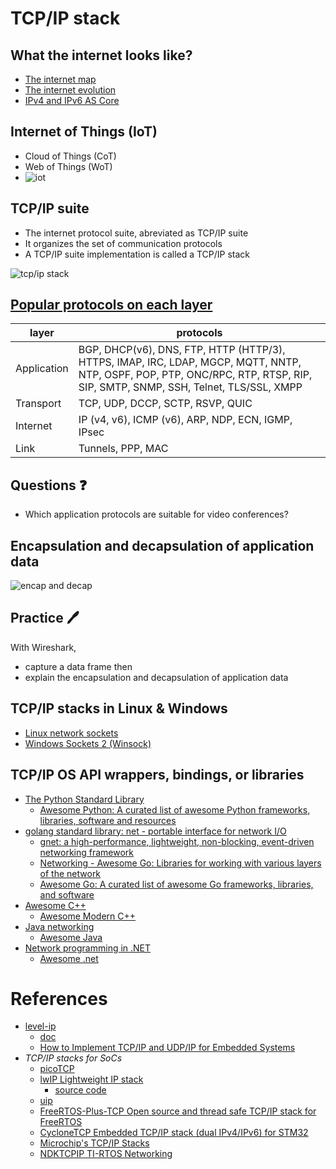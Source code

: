 # TCP/IP stack

What the internet looks like?
---
- [The internet map](http://internet-map.net/)
- [The internet evolution](https://www.opte.org/the-internet)
- [IPv4 and IPv6 AS Core](https://www.caida.org/projects/as-core/)




Internet of Things (IoT)
---
- Cloud of Things (CoT)
- Web of Things (WoT)
- ![iot](../figs/iot.gif)


TCP/IP suite
---
- The internet protocol suite, abreviated as TCP/IP suite
- It organizes the set of communication protocols
- A TCP/IP suite implementation is called a TCP/IP stack

![tcp/ip stack](https://upload.wikimedia.org/wikipedia/commons/c/c4/IP_stack_connections.svg)


[Popular protocols on each layer](https://en.wikipedia.org/wiki/Internet_protocol_suite)
---
| layer | protocols |
| --- | --- |
| Application | BGP, DHCP(v6), DNS, FTP, HTTP (HTTP/3), HTTPS, IMAP, IRC, LDAP, MGCP, MQTT, NNTP, NTP, OSPF, POP, PTP, ONC/RPC, RTP, RTSP, RIP, SIP, SMTP, SNMP, SSH, Telnet, TLS/SSL, XMPP |
| Transport | TCP, UDP, DCCP, SCTP, RSVP, QUIC |
| Internet | IP (v4, v6), ICMP (v6), ARP, NDP, ECN, IGMP, IPsec |
| Link | Tunnels, PPP, MAC |


Questions ❓
---
- Which application protocols are suitable for video conferences?


Encapsulation and decapsulation of application data
---
![encap and decap](https://upload.wikimedia.org/wikipedia/commons/3/3b/UDP_encapsulation.svg)


Practice 🖊️
---
With Wireshark, 
- capture a data frame then
- explain the encapsulation and decapsulation of application data


TCP/IP stacks in Linux & Windows
---
- [Linux network sockets](https://www.beej.us/guide/bgnet/)
- [Windows Sockets 2 (Winsock)](https://learn.microsoft.com/en-us/windows/win32/WinSock/)


TCP/IP OS API wrappers, bindings, or libraries
---
- [The Python Standard Library](https://docs.python.org/3/library/)
  - [Awesome Python: A curated list of awesome Python frameworks, libraries, software and resources](https://github.com/vinta/awesome-python)
- [golang standard library: net -  portable interface for network I/O](https://pkg.go.dev/net)
  - [gnet: a high-performance, lightweight, non-blocking, event-driven networking framework](https://gnet.host/)
  - [Networking - Awesome Go: Libraries for working with various layers of the network](https://awesome-go.com/networking/)
  - [Awesome Go: A curated list of awesome Go frameworks, libraries, and software](https://github.com/avelino/awesome-go)
- [Awesome C++](https://github.com/fffaraz/awesome-cpp)
  - [Awesome Modern C++](https://github.com/rigtorp/awesome-modern-cpp)
- [Java networking](https://docs.oracle.com/en/java/javase/17/core/java-networking.html)
  - [Awesome Java](https://java-lang.github.io/awesome-java/)
- [Network programming in .NET](https://learn.microsoft.com/en-us/dotnet/fundamentals/networking/overview)
  - [Awesome .net](https://github.com/quozd/awesome-dotnet)


# References
- [level-ip](https://github.com/saminiir/level-ip)
  - [doc](https://www.saminiir.com/lets-code-tcp-ip-stack-1-ethernet-arp/)
  - [How to Implement TCP/IP and UDP/IP for Embedded Systems](https://barrgroup.com/embedded-systems/how-to/embedded-tcp-ip)
- *TCP/IP stacks for SoCs*
  - [picoTCP](https://github.com/tass-belgium/picotcp)
  - [lwIP Lightweight IP stack](https://www.nongnu.org/lwip/)
    - [source code](https://git.savannah.nongnu.org/cgit/lwip.git)
  - [uip](https://github.com/adamdunkels/uip)
  - [FreeRTOS-Plus-TCP Open source and thread safe TCP/IP stack for FreeRTOS](https://www.freertos.org/FreeRTOS-Plus/FreeRTOS_Plus_TCP/index.html)
  - [CycloneTCP Embedded TCP/IP stack (dual IPv4/IPv6) for STM32](https://www.st.com/en/partner-products-and-services/cyclonetcp.html)
  - [Microchip's TCP/IP Stacks](https://www.microchip.com/en-us/software-library/tcpipstack)
  - [NDKTCPIP TI-RTOS Networking](https://www.ti.com/tool/NDKTCPIP)